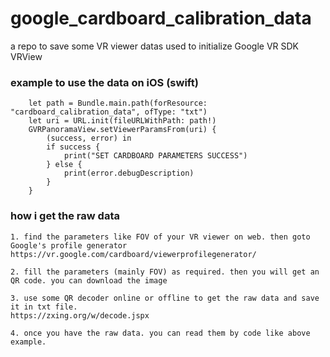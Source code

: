 # google_cardboard_calibration_data
a repo to save some VR viewer datas used to initialize Google VR SDK VRView

### example to use the data on iOS (swift)

        let path = Bundle.main.path(forResource: "cardboard_calibration_data", ofType: "txt")
        let uri = URL.init(fileURLWithPath: path!)
        GVRPanoramaView.setViewerParamsFrom(uri) {
            (success, error) in
            if success {
                print("SET CARDBOARD PARAMETERS SUCCESS")
            } else {
                print(error.debugDescription)
            }
        }
        
        
### how i get the raw data

    1. find the parameters like FOV of your VR viewer on web. then goto Google's profile generator
    https://vr.google.com/cardboard/viewerprofilegenerator/
    
    2. fill the parameters (mainly FOV) as required. then you will get an QR code. you can download the image
    
    3. use some QR decoder online or offline to get the raw data and save it in txt file.
    https://zxing.org/w/decode.jspx
    
    4. once you have the raw data. you can read them by code like above example.
    
